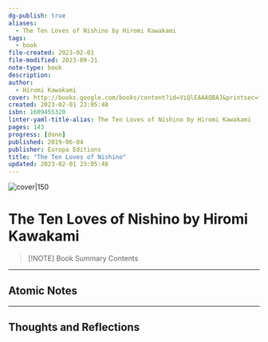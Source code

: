 ```yaml
---
dg-publish: true
aliases:
  - The Ten Loves of Nishino by Hiromi Kawakami
tags:
  - book
file-created: 2023-02-01
file-modified: 2023-09-21
note-type: book 
description: 
author:
  - Hiromi Kawakami
cover: http://books.google.com/books/content?id=ViQlEAAAQBAJ&printsec=frontcover&img=1&zoom=1&edge=curl&source=gbs_api
created: 2023-02-01 23:05:48
isbn: 1609455320 
linter-yaml-title-alias: The Ten Loves of Nishino by Hiromi Kawakami
pages: 143
progress: [done]
published: 2019-06-04
publisher: Europa Editions
title: "The Ten Loves of Nishino"
updated: 2023-02-01 23:05:48
---
```


![cover|150](http://books.google.com/books/content?id=ViQlEAAAQBAJ&printsec=frontcover&img=1&zoom=1&edge=curl&source=gbs_api)

# The Ten Loves of Nishino by Hiromi Kawakami

> [!NOTE] Book Summary
> Contents

---

## Atomic Notes

---

## Thoughts and Reflections
